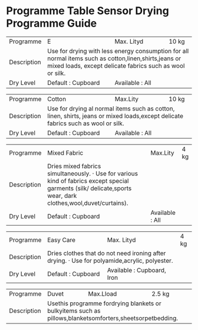 # Programme Table Sensor Drying Programme Guide

<html><body><table><tr><td> Programme</td><td>E</td><td>Max. Lityd</td><td> 10 kg</td></tr><tr><td>Description</td><td colspan="3">Use for drying with less energy consumption for all normal items such as cotton,linen,shirts,jeans or mixed loads, except delicate fabrics such as wool or silk.</td></tr><tr><td>Dry Level</td><td>Default : Cupboard</td><td>Available : All</td><td></td></tr></table></body></html>

<html><body><table><tr><td> Programme</td><td>Cotton</td><td>Max.Lity</td><td>10 kg</td></tr><tr><td>Description</td><td colspan="3">Use for drying al normal items such as cotton, linen, shirts, jeans or mixed loads,except delicate fabrics such as wool or silk.</td></tr><tr><td>Dry Level</td><td>Default : Cupboard</td><td>Available : All</td><td></td></tr></table></body></html>

<html><body><table><tr><td> Programme</td><td>Mixed Fabric</td><td>Max.Lity</td><td> 4 kg</td></tr><tr><td>Description</td><td>Dries mixed fabrics simultaneously. · Use for various kind of fabrics except special garments (silk/ delicate,sports wear, dark clothes,wool,duvet/curtains).</td><td></td><td></td></tr><tr><td>Dry Level</td><td>Default : Cupboard</td><td>Available : All</td><td></td></tr></table></body></html>

<html><body><table><tr><td> Programme</td><td> Easy Care</td><td>Max. Lityd</td><td>4 kg</td></tr><tr><td>Description</td><td colspan="2">Dries clothes that do not need ironing after drying. · Use for polyamide,acrylic, polyester.</td></tr><tr><td>Dry Level</td><td>Default : Cupboard</td><td>Available : Cupboard, Iron</td></tr></table></body></html>

<html><body><table><tr><td> Programme</td><td>Duvet</td><td>Max.Lload</td><td>2.5 kg</td></tr><tr><td>Description</td><td colspan="3">Usethis programme fordrying blankets or bulkyitems such as pillows,blanketsomforters,sheetsorpetbedding.</td></tr></table></body></html>